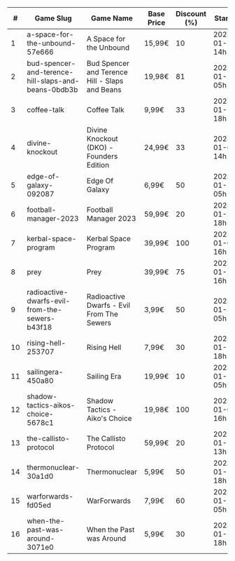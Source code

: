 |#|Game Slug|Game Name|Base Price|Discount (%)|Starts|Ends|
|---|---|---|---|---|---|---|
|1|a-space-for-the-unbound-57e666|A Space for the Unbound|15,99€|10|2023-01-19 14h|2023-01-26 14h|
|2|bud-spencer-and-terence-hill-slaps-and-beans-0bdb3b|Bud Spencer and Terence Hill - Slaps and Beans|19,98€|81|2023-01-27 05h|2023-02-12 05h|
|3|coffee-talk|Coffee Talk|9,99€|33|2023-01-17 18h|2023-01-24 18h|
|4|divine-knockout|Divine Knockout (DKO) - Founders Edition|24,99€|33|2023-01-05 14h|2023-01-17 14h|
|5|edge-of-galaxy-092087|Edge Of Galaxy|6,99€|50|2023-01-10 05h|2023-01-17 05h|
|6|football-manager-2023|Football Manager 2023|59,99€|20|2023-01-26 18h|2023-02-02 18h|
|7|kerbal-space-program|Kerbal Space Program|39,99€|100|2023-01-05 16h|2023-01-12 16h|
|8|prey|Prey|39,99€|75|2023-01-24 16h|2023-01-31 16h|
|9|radioactive-dwarfs-evil-from-the-sewers-b43f18|Radioactive Dwarfs - Evil From The Sewers|3,99€|50|2023-01-31 05h|2023-02-07 05h|
|10|rising-hell-253707|Rising Hell|7,99€|30|2023-01-17 18h|2023-01-24 18h|
|11|sailingera-450a80|Sailing Era|19,99€|10|2023-01-12 05h|2023-01-19 05h|
|12|shadow-tactics-aikos-choice-5678c1|Shadow Tactics - Aiko's Choice|19,98€|100|2023-01-05 16h|2023-01-12 16h|
|13|the-callisto-protocol|The Callisto Protocol|59,99€|20|2023-01-12 13h|2023-01-19 13h|
|14|thermonuclear-30a1d0|Thermonuclear|5,99€|50|2023-01-17 18h|2023-01-24 18h|
|15|warforwards-fd05ed|WarForwards|7,99€|60|2023-01-24 05h|2023-01-31 05h|
|16|when-the-past-was-around-3071e0|When the Past was Around|5,99€|30|2023-01-18 18h|2023-01-24 18h|
